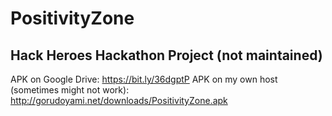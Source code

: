 # PositivityZone
## Hack Heroes Hackathon Project (not maintained)
APK on Google Drive: https://bit.ly/36dgptP
APK on my own host (sometimes might not work): http://gorudoyami.net/downloads/PositivityZone.apk
